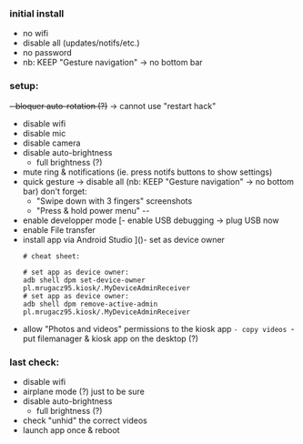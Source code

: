 
### initial install
- no wifi
- disable all (updates/notifs/etc.)
- no password
- nb: KEEP "Gesture navigation" -> no bottom bar 

### setup:
~~- bloquer auto-rotation (?)~~
    -> cannot use "restart hack"
- disable wifi
- disable mic
- disable camera
- disable auto-brightness
    - full brightness (?)
- mute ring & notifications
    (ie. press notifs buttons to show settings)
- quick gesture -> disable all
  (nb: KEEP "Gesture navigation" -> no bottom bar)
  don't forget:
    - "Swipe down with 3 fingers" screenshots
    - "Press & hold power menu"
--
- enable developper mode
[- enable USB debugging
-> plug USB now
- enable File transfer
- install app via Android Studio
]()- set as device owner
  ```shell
  # cheat sheet:

  # set app as device owner:
  adb shell dpm set-device-owner pl.mrugacz95.kiosk/.MyDeviceAdminReceiver
  # set app as device owner:
  adb shell dpm remove-active-admin pl.mrugacz95.kiosk/.MyDeviceAdminReceiver
  ```
- allow "Photos and videos" permissions to the kiosk app
`- copy videos
`- put filemanager & kiosk app on the desktop (?)

### last check:
- disable wifi
- airplane mode (?) just to be sure
- disable auto-brightness
    - full brightness (?)
- check "unhid" the correct videos
- launch app once & reboot

